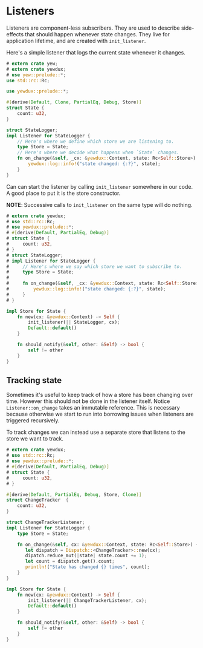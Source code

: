 # Listeners

Listeners are component-less subscribers. They are used to describe side-effects that should happen
whenever state changes. They live for application lifetime, and are created with `init_listener`.

Here's a simple listener that logs the current state whenever it changes.
```rust
# extern crate yew;
# extern crate yewdux;
# use yew::prelude::*;
use std::rc::Rc;

use yewdux::prelude::*;

#[derive(Default, Clone, PartialEq, Debug, Store)]
struct State {
    count: u32,
}

struct StateLogger;
impl Listener for StateLogger {
    // Here's where we define which store we are listening to.
    type Store = State;
    // Here's where we decide what happens when `State` changes.
    fn on_change(&self, _cx: &yewdux::Context, state: Rc<Self::Store>) {
        yewdux::log::info!("state changed: {:?}", state);
    }
}
```

Can can start the listener by calling `init_listener` somewhere in our code. A good place to put it is
the store constructor.

**NOTE**: Successive calls to `init_listener` on the same type will do nothing.

```rust
# extern crate yewdux;
# use std::rc::Rc;
# use yewdux::prelude::*;
# #[derive(Default, PartialEq, Debug)]
# struct State {
#     count: u32,
# }
# struct StateLogger;
# impl Listener for StateLogger {
#     // Here's where we say which store we want to subscribe to.
#     type Store = State;
#
#     fn on_change(&self, _cx: &yewdux::Context, state: Rc<Self::Store>) {
#         yewdux::log::info!("state changed: {:?}", state);
#     }
# }

impl Store for State {
    fn new(cx: &yewdux::Context) -> Self {
        init_listener(|| StateLogger, cx);
        Default::default()
    }

    fn should_notify(&self, other: &Self) -> bool {
        self != other
    }
}
```

## Tracking state

Sometimes it's useful to keep track of how a store has been changing over time. However this should
not be done in the listener itself. Notice `Listener::on_change` takes an immutable reference. This
is necessary because otherwise we start to run into borrowing issues when listeners are triggered
recursively.

To track changes we can instead use a separate store that listens to the store we want to track.

```rust
# extern crate yewdux;
# use std::rc::Rc;
# use yewdux::prelude::*;
# #[derive(Default, PartialEq, Debug)]
# struct State {
#     count: u32,
# }

#[derive(Default, PartialEq, Debug, Store, Clone)]
struct ChangeTracker  {
    count: u32,
}

struct ChangeTrackerListener;
impl Listener for StateLogger {
    type Store = State;

    fn on_change(&self, cx: &yewdux::Context, state: Rc<Self::Store>) {
       let dispatch = Dispatch::<ChangeTracker>::new(cx);
       dipatch.reduce_mut(|state| state.count += 1);
       let count = dispatch.get().count;
       println!("State has changed {} times", count);
    }
}

impl Store for State {
    fn new(cx: &yewdux::Context) -> Self {
        init_listener(|| ChangeTrackerListener, cx);
        Default::default()
    }

    fn should_notify(&self, other: &Self) -> bool {
        self != other
    }
}

